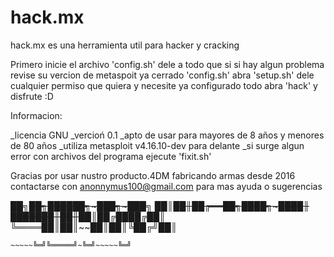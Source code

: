 # hack.mx
hack.mx es una herramienta util para hacker y cracking

Primero inicie el archivo 'config.sh'
dele a todo que si
si hay algun problema revise su vercion de metaspoit
ya cerrado 'config.sh' abra 'setup.sh' 
dele cualquier permiso que quiera y necesite
ya configurado todo abra 'hack' y disfrute :D

Informacion:

_licencia GNU
_vercioń 0.1
_apto de usar para mayores de 8 años y menores de 80 años
_utiliza metasploit v4.16.10-dev para delante
_si surge algun error con archivos del programa ejecute 'fixit.sh'

Gracias por usar nustro producto.4DM fabricando armas desde 2016
contactarse con anonnymus100@gmail.com para mas ayuda o sugerencias



██╗~~██╗██████╗~███╗~~~███╗
██║~~██║██╔══██╗████╗~████║
███████║██║~~██║██╔████╔██║
╚════██║██║~~██║██║╚██╔╝██║
~~~~~██║██████╔╝██║~╚═╝~██║
~~~~~╚═╝╚═════╝~╚═╝~~~~~╚═╝
~~~~~~~~~~~~~~~~~~~~~~~~~~~

